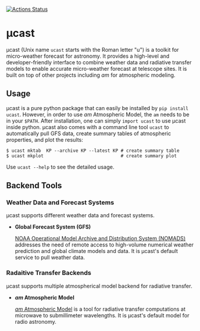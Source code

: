 [![Actions Status](https://github.com/focisrc/ucast/workflows/python-package/badge.svg)](https://github.com/focisrc/ucast/actions)

# µcast

µcast (Unix name `ucast` starts with the Roman letter "u") is a
toolkit for micro-weather forecast for astronomy.
It provides a high-level and developer-friendly interface to combine
weather data and radiative transfer models to enable accurate
micro-weather forecast at telescope sites.
It is built on top of other projects including *am* for atmospheric
modeling.


## Usage

µcast is a pure python package that can easily be installed by `pip
install ucast`.
However, in order to use *am* Atmospheric Model, the `am` needs to be
in your `$PATH`.
After installation, one can simply `import ucast` to use µcast inside
python.
µcast also comes with a command line tool `ucast` to automatically
pull GFS data, create summary tables of atmospheric properties, and
plot the results:

    $ ucast mktab  KP --archive KP --latest KP # create summary table
    $ ucast mkplot                             # create summary plot

Use `ucast --help` to see the detailed usage.


## Backend Tools

### Weather Data and Forecast Systems

µcast supports different weather data and forecast systems.

* **Global Forecast System (GFS)**

  [NOAA Operational Model Archive and Distribution System
  (NOMADS)](https://nomads.ncep.noaa.gov/) addresses the need of
  remote access to high-volume numerical weather prediction and global
  climate models and data.
  It is µcast's default service to pull weather data.


### Radaitive Transfer Backends

µcast supports multiple atmospherical model backend for radiative
transfer.

* ***am* Atmospheric Model**

  [*am* Atmospheric Model](https://www.cfa.harvard.edu/~spaine/am) is
  a tool for radiative transfer computations at microwave to
  submillimeter wavelengths.
  It is µcast's default model for radio astronomy.
